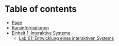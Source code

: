 # Table of contents

* [Page](README.md)
* [Kursinformationen](kursinformationen.md)
* [Einheit 1: Interaktive Systeme](readme/README.md)
  * [Lab 01: Entwicklung eines interaktiven Systems](readme/lab-01-entwicklung-eines-interaktiven-systems.md)
